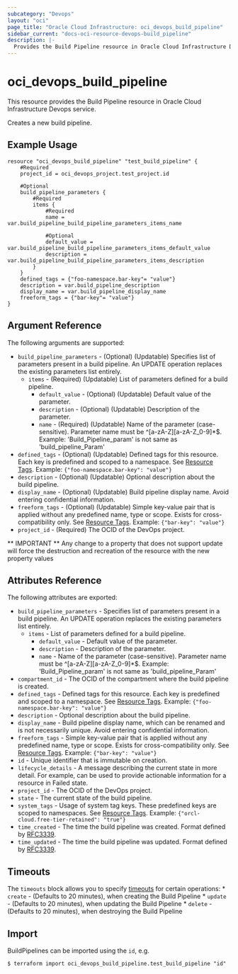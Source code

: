 ```yaml
---
subcategory: "Devops"
layout: "oci"
page_title: "Oracle Cloud Infrastructure: oci_devops_build_pipeline"
sidebar_current: "docs-oci-resource-devops-build_pipeline"
description: |-
  Provides the Build Pipeline resource in Oracle Cloud Infrastructure Devops service
---
```


# oci_devops_build_pipeline
This resource provides the Build Pipeline resource in Oracle Cloud Infrastructure Devops service.

Creates a new build pipeline.


## Example Usage

```hcl
resource "oci_devops_build_pipeline" "test_build_pipeline" {
	#Required
	project_id = oci_devops_project.test_project.id

	#Optional
	build_pipeline_parameters {
		#Required
		items {
			#Required
			name = var.build_pipeline_build_pipeline_parameters_items_name

			#Optional
			default_value = var.build_pipeline_build_pipeline_parameters_items_default_value
			description = var.build_pipeline_build_pipeline_parameters_items_description
		}
	}
	defined_tags = {"foo-namespace.bar-key"= "value"}
	description = var.build_pipeline_description
	display_name = var.build_pipeline_display_name
	freeform_tags = {"bar-key"= "value"}
}
```

## Argument Reference

The following arguments are supported:

* `build_pipeline_parameters` - (Optional) (Updatable) Specifies list of parameters present in a build pipeline. An UPDATE operation replaces the existing parameters list entirely. 
	* `items` - (Required) (Updatable) List of parameters defined for a build pipeline.
		* `default_value` - (Optional) (Updatable) Default value of the parameter.
		* `description` - (Optional) (Updatable) Description of the parameter.
		* `name` - (Required) (Updatable) Name of the parameter (case-sensitive). Parameter name must be ^[a-zA-Z][a-zA-Z_0-9]*$. Example: 'Build_Pipeline_param' is not same as 'build_pipeline_Param' 
* `defined_tags` - (Optional) (Updatable) Defined tags for this resource. Each key is predefined and scoped to a namespace. See [Resource Tags](https://docs.cloud.oracle.com/iaas/Content/General/Concepts/resourcetags.htm). Example: `{"foo-namespace.bar-key": "value"}`
* `description` - (Optional) (Updatable) Optional description about the build pipeline.
* `display_name` - (Optional) (Updatable) Build pipeline display name. Avoid entering confidential information.
* `freeform_tags` - (Optional) (Updatable) Simple key-value pair that is applied without any predefined name, type or scope. Exists for cross-compatibility only.  See [Resource Tags](https://docs.cloud.oracle.com/iaas/Content/General/Concepts/resourcetags.htm). Example: `{"bar-key": "value"}`
* `project_id` - (Required) The OCID of the DevOps project.


** IMPORTANT **
Any change to a property that does not support update will force the destruction and recreation of the resource with the new property values

## Attributes Reference

The following attributes are exported:

* `build_pipeline_parameters` - Specifies list of parameters present in a build pipeline. An UPDATE operation replaces the existing parameters list entirely. 
	* `items` - List of parameters defined for a build pipeline.
		* `default_value` - Default value of the parameter.
		* `description` - Description of the parameter.
		* `name` - Name of the parameter (case-sensitive). Parameter name must be ^[a-zA-Z][a-zA-Z_0-9]*$. Example: 'Build_Pipeline_param' is not same as 'build_pipeline_Param' 
* `compartment_id` - The OCID of the compartment where the build pipeline is created.
* `defined_tags` - Defined tags for this resource. Each key is predefined and scoped to a namespace. See [Resource Tags](https://docs.cloud.oracle.com/iaas/Content/General/Concepts/resourcetags.htm). Example: `{"foo-namespace.bar-key": "value"}`
* `description` - Optional description about the build pipeline.
* `display_name` - Build pipeline display name, which can be renamed and is not necessarily unique. Avoid entering confidential information.
* `freeform_tags` - Simple key-value pair that is applied without any predefined name, type or scope. Exists for cross-compatibility only.  See [Resource Tags](https://docs.cloud.oracle.com/iaas/Content/General/Concepts/resourcetags.htm). Example: `{"bar-key": "value"}`
* `id` - Unique identifier that is immutable on creation.
* `lifecycle_details` - A message describing the current state in more detail. For example, can be used to provide actionable information for a resource in Failed state.
* `project_id` - The OCID of the DevOps project.
* `state` - The current state of the build pipeline.
* `system_tags` - Usage of system tag keys. These predefined keys are scoped to namespaces. See [Resource Tags](https://docs.cloud.oracle.com/iaas/Content/General/Concepts/resourcetags.htm). Example: `{"orcl-cloud.free-tier-retained": "true"}`
* `time_created` - The time the build pipeline was created. Format defined by [RFC3339](https://datatracker.ietf.org/doc/html/rfc3339).
* `time_updated` - The time the build pipeline was updated. Format defined by [RFC3339](https://datatracker.ietf.org/doc/html/rfc3339).

## Timeouts

The `timeouts` block allows you to specify [timeouts](https://registry.terraform.io/providers/oracle/oci/latest/docs/guides/changing_timeouts) for certain operations:
	* `create` - (Defaults to 20 minutes), when creating the Build Pipeline
	* `update` - (Defaults to 20 minutes), when updating the Build Pipeline
	* `delete` - (Defaults to 20 minutes), when destroying the Build Pipeline


## Import

BuildPipelines can be imported using the `id`, e.g.

```
$ terraform import oci_devops_build_pipeline.test_build_pipeline "id"
```

